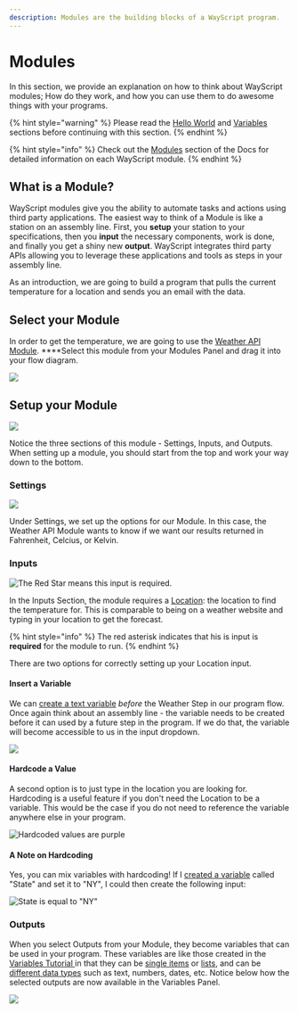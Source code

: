 ```yaml
---
description: Modules are the building blocks of a WayScript program.
---
```


# Modules

In this section, we provide an explanation on how to think about WayScript modules; How do they work, and how you can use them to do awesome things with your programs.

{% hint style="warning" %}
Please read the [Hello World](hello-world.md) and [Variables](variables.md) sections before continuing with this section.
{% endhint %}

{% hint style="info" %}
Check out the [Modules](../library/modules/) section of the Docs for detailed information on each WayScript module.
{% endhint %}

## What is a Module?

WayScript modules give you the ability to automate tasks and actions using third party applications. The easiest way to think of a Module is like a station on an assembly line. First, you **setup** your station to your specifications, then you **input** the necessary components, work is done, and finally you get a shiny new **output**. WayScript integrates third party APIs allowing you to leverage these applications and tools as steps in your assembly line.

As an introduction, we are going to build a program that pulls the current temperature for a location and sends you an email with the data.  

## Select your Module

In order to get the temperature, we are going to use the [Weather API Module](../library/modules/weather-api.md). ****Select this module from your Modules Panel and drag it into your flow diagram. 

![](../.gitbook/assets/screenshot-2019-07-16-12.30.41.png)

## Setup your Module

![](../.gitbook/assets/screenshot-2019-07-16-12.58.33.png)

Notice the three sections of this module - Settings, Inputs, and Outputs. When setting up a module, you should start from the top and work your way down to the bottom. 



### Settings

![](../.gitbook/assets/screenshot-2019-07-16-12.59.51.png)

Under Settings, we set up the options for our Module. In this case, the Weather API Module wants to know if we want our results returned in Fahrenheit, Celcius, or Kelvin.

### Inputs

![The Red Star means this input is required.](../.gitbook/assets/screenshot-2019-07-16-13.07.21.png)

In the Inputs Section, the module requires a [Location](../library/modules/weather-api.md#inputs): the location to find the temperature for. This is comparable to being on a weather website and typing in your location to get the forecast. 

{% hint style="info" %}
The red asterisk indicates that his is input is **required** for the module to run.
{% endhint %}

There are two options for correctly setting up your Location input.

#### Insert a Variable

We can [create a text variable](variables.md) _before_ the Weather Step in our program flow. Once again think about an assembly line - the variable needs to be created before it can used by a future step in the program. If we do that, the variable will become accessible to us in the input dropdown. 

![](../.gitbook/assets/screenshot-2019-07-16-13.05.53.png)

#### Hardcode a Value

A second option is to just type in the location you are looking for. Hardcoding is a useful feature if you don't need the Location to be a variable. This would be the case if you do not need to reference the variable anywhere else in your program. 

![Hardcoded values are purple](../.gitbook/assets/screenshot-2019-07-16-13.12.18.png)

#### A Note on Hardcoding

Yes, you can mix variables with hardcoding! If I [created a variable](variables.md) called "State" and set it to "NY", I could then create the following input:

![State is equal to &quot;NY&quot;](../.gitbook/assets/screenshot-2019-07-16-13.14.05.png)

### Outputs

When you select Outputs from your Module, they become variables that can be used in your program. These variables are like those created in the [Variables Tutorial ](variables.md)in that they can be [single items](variables.md#single-item) or [lists](variables.md#lists), and can be [different data types](variables.md#variable-types) such as text, numbers, dates, etc. Notice below how the selected outputs are now available in the Variables Panel.

![](../.gitbook/assets/screenshot-2019-07-16-13.21.13.png)

